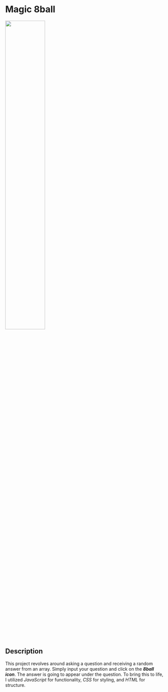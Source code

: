 ﻿# Magic 8ball

<img src="https://github.com/Wikaobl/magic_8ball/assets/107032701/4738d386-acaf-4cb2-a8bf-f4bcd262f664" width="50%">

## Description 

This project revolves around asking a question and receiving a random answer from an array. Simply input your question and click on the **_8ball icon_**. The answer is going to appear under the question. To bring this to life, I utilized _JavaScript_ for functionality, _CSS_ for styling, and _HTML_ for structure.
